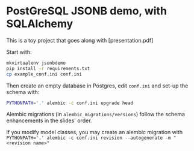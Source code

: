 # PostGreSQL JSONB demo, with SQLAlchemy

This is a toy project that goes along with [presentation.pdf]

Start with:

```bash
mkvirtualenv jsonbdemo
pip install -r requirements.txt
cp example_conf.ini conf.ini
```

Then create an empty database in Postgres, edit `conf.ini` and set-up the schema with:

```bash
PYTHONPATH='.' alembic -c conf.ini upgrade head
```

Alembic migrations (in ``alembic_migrations/versions``) follow the schema
enhancements in the slides' order.

If you modify model classes, you may create an alembic migration with
`PYTHONPATH='.' alembic -c conf.ini revision --autogenerate -m "<revision name>"`
